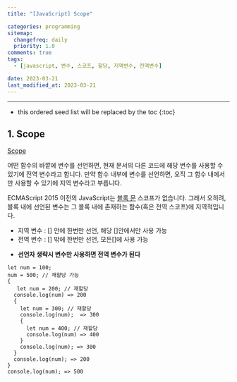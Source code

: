 ```yaml
---
title: "[JavaScript] Scope"

categories: programming
sitemap:
  changefreq: daily
  priority: 1.0
comments: true
tags:
  - [javascript, 변수, 스코프, 할당, 지역변수, 전역변수]

date: 2023-03-21
last_modified_at: 2023-03-21
---
```


---

<!-- prettier-ignore -->
* this ordered seed list will be replaced by the toc 
{:toc}

## 1. Scope

[Scope](https://developer.mozilla.org/ko/docs/Web/JavaScript/Guide/Grammar_and_Types#%EB%B3%80%EC%88%98_%EC%8A%A4%EC%BD%94%ED%94%84)

어떤 함수의 바깥에 변수를 선언하면, 현재 문서의 다른 코드에 해당 변수를 사용할 수 있기에 전역 변수라고 합니다. 만약 함수 내부에 변수를 선언하면, 오직 그 함수 내에서만 사용할 수 있기에 지역 변수라고 부릅니다.

ECMAScript 2015 이전의 JavaScript는 [블록 문](https://developer.mozilla.org/ko/docs/Web/JavaScript/Guide/Control_flow_and_error_handling#block_%EB%AC%B8) 스코프가 없습니다. 그래서 오히려, 블록 내에 선언된 변수는 그 블록 내에 존재하는 함수(혹은 전역 스코프)에 지역적입니다.

- 지역 변수 : [] 안에 한번만 선언, 해당 []안에서만 사용 가능
- 전역 변수 : [] 밖에 한번만 선언, 모든[]에 사용 가능

* **선언자 생략시 변수만 사용하면 전역 변수가 된다**

```
let num = 100;
num = 500; // 재할당 가능
{
   let num = 200; // 재할당
  console.log(num) => 200
  {
    let num = 300; // 재할당
    console.log(num);  => 300
    {
      let num = 400; // 재할당
      console.log(num) => 400
    }
    console.log(num); => 300
  }
  console.log(num); => 200
}
console.log(num); => 500
```
